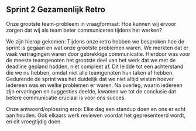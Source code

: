 ## Sprint 2 Gezamenlijk Retro

Onze grootste team-probleem in vraagformaat:
Hoe kunnen wij ervoor zorgen dat wij als team beter communiceren tijdens het werken?

We zijn hierop gekomen:
Tijdens onze retro hebben we besproken hoe de sprint is gegaan en wat onze grootste problemen waren. We merkten dat er vaak vertragingen waren door gebrekkige communicatie. Hierdoor was voor de meeste teamgenoten het grootste deel van het werk dat we met de deadline gepland hadden, niet compleet af. Dit leidde tot een achterstand die we nu hebben, omdat niet alle teamgenoten hun taken af hebben. Gedurende de sprint was het duidelijk dat we niet altijd wisten hoever iedereen was en welke problemen er waren. Na overleg, waarin iedereen zijn ervaringen en suggesties deelde, kwamen we tot de conclusie dat betere communicatie cruciaal is voor ons succes.

Onze antwoord/oplossing erop:
Elke dag een standup doen en ons er echt aan houden. Ook elkaars werk reviewen voordat het gepresenteerd wordt, en dit vroegtijdig doen.
